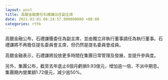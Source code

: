 ```yaml
---
layout: post
title: 高銀金融委任石禮謙出任副主席
date: 2021-03-01 06:24:57.000000000 +08:00
categories: rthk
---
```


高銀金融公布，石禮謙獲委任為副主席，並由獨立非執行董事調任為執行董事。石禮謙將不再擔任提名委員會主席，但仍然是提名委員會成員。

高銀金融表示，石禮謙將投放更多時間在集團日常管理及發展，並提升參與度。

另外，集團公布，截至去年底止6個月虧損9.93億元，增加逾一倍，不派中期息。集團期內營業額1.72億元，減少逾50%。
